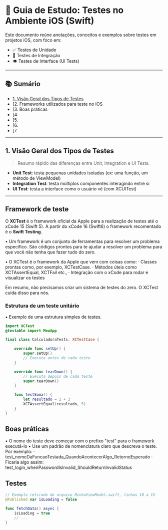 # 🧪 Guia de Estudo: Testes no Ambiente iOS (Swift)

Este documento reúne anotações, conceitos e exemplos sobre testes em projetos iOS, com foco em:

- ✅ Testes de Unidade
- 🧩 Testes de Integração
- 👁️ Testes de Interface (UI Tests)

---

## 📚 Sumário

- [1. Visão Geral dos Tipos de Testes](#1-visão-geral-dos-tipos-de-testes)
- [2. Frameworks utilizados para teste no iOS
- [3. Boas práticas
- [4. 
- [5. 
- [6. 
- [7.

---

## 1. Visão Geral dos Tipos de Testes

> Resumo rápido das diferenças entre Unit, Integration e UI Tests.

- **Unit Test**: testa pequenas unidades isoladas (ex: uma função, um método de ViewModel)
- **Integration Test**: testa múltiplos componentes interagindo entre si
- **UI Test**: testa a interface como o usuário vê (com XCUITest)


---


## Framework de teste

O **XCTest** é o framework oficial da Apple para a realização de testes até o xCode 15 (Swift 5). A partir do xCode 16 (Swift6) o framework recomentado é o **Swift Testing**. 

• Um framework é um conjunto de ferramentas para resolver um problema específico. São códigos prontos para te ajudar a resolver um problema para que você não tenha que fazer tudo do zero.
 
• O XCTest é o framework da Apple que vem com coisas como:
    · Classes prontas como, por exemplo, XCTestCase.
    · Métodos úteis como XCTAssertEqual, XCTFail etc.,
    · Integração com o xCode para rodar e visualizar os testes

Em resumo, não precisamos criar um sistema de testes do zero. O XCTest cuida disso para nós.


### Estrutura de um teste unitário

• Exemplo de uma estrutura simples de testes.

```swift
import XCTest
@testable import MeuApp

final class CalculadoraTests: XCTestCase {

    override func setUp() {
        super.setUp()
        // Executa antes de cada teste
    }

    override func tearDown() {
        // Executa depois de cada teste
        super.tearDown()
    }

    func testSoma() {
        let resultado = 2 + 3
        XCTAssertEqual(resultado, 5)
    }
}
```

## Boas práticas

• O nome do teste deve começar com o prefixo "test" para o framework executá-lo
• Use um padrão de nomenclatura claro que descreva o teste. Por exemplo:
    · test_nomeDaFuncaoTestada_QuandoAcontecerAlgo_RetornoEsperado
    · Ficaria algo assim: test_login_whenPasswordIsInvalid_ShouldReturnInvalidStatus

     
 

    
    



























## Testes

```swift
// Exemplo retirado do arquivo MinhaViewModel.swift, linhas 10 a 15
@Published var isLoading = false

func fetchData() async {
    isLoading = true
    // ...
}
```



